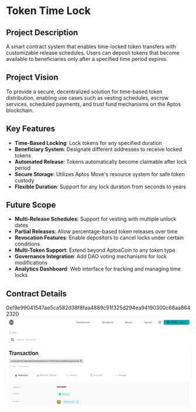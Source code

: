 # Token Time Lock

## Project Description
A smart contract system that enables time-locked token transfers with customizable release schedules. Users can deposit tokens that become available to beneficiaries only after a specified time period expires.

## Project Vision
To provide a secure, decentralized solution for time-based token distribution, enabling use cases such as vesting schedules, escrow services, scheduled payments, and trust fund mechanisms on the Aptos blockchain.

## Key Features
- **Time-Based Locking**: Lock tokens for any specified duration
- **Beneficiary System**: Designate different addresses to receive locked tokens
- **Automated Release**: Tokens automatically become claimable after lock period
- **Secure Storage**: Utilizes Aptos Move's resource system for safe token custody
- **Flexible Duration**: Support for any lock duration from seconds to years

## Future Scope
- **Multi-Release Schedules**: Support for vesting with multiple unlock dates
- **Partial Releases**: Allow percentage-based token releases over time
- **Revocation Features**: Enable depositors to cancel locks under certain conditions  
- **Multi-Token Support**: Extend beyond AptosCoin to any token type
- **Governance Integration**: Add DAO voting mechanisms for lock modifications
- **Analytics Dashboard**: Web interface for tracking and managing time locks

## Contract Details
0xf9e99041547ae5ca582d38f8faa4889c91f325d294ea94190300c68aa8642320
![alt text](image.png)